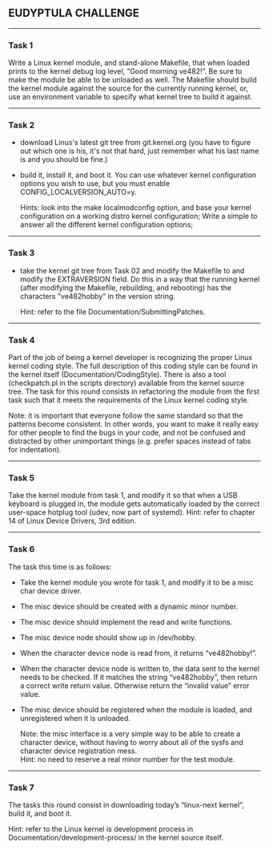 ## EUDYPTULA CHALLENGE
---
### Task 1

Write a Linux kernel module, and stand-alone Makefile, that when loaded prints to the kernel debug log
level, “Good morning ve482!”. Be sure to make the module be able to be unloaded as well.
The Makefile should build the kernel module against the source for the currently running kernel, or, use
an environment variable to specify what kernel tree to build it against.

---
### Task 2
  - download Linus's latest git tree from git.kernel.org (you have to
    figure out which one is his, it's not that hard, just remember what
    his last name is and you should be fine.)
  - build it, install it, and boot it.  You can use whatever kernel
    configuration options you wish to use, but you must enable
    CONFIG_LOCALVERSION_AUTO=y.

    Hints: look into the make localmodconfig option, and base your kernel configuration on a working distro kernel configuration; Write a simple to answer all the different kernel configuration options;

---
### Task 3
  - take the kernel git tree from Task 02 and modify the Makefile to
    and modify the EXTRAVERSION field.  Do this in a way that the
    running kernel (after modifying the Makefile, rebuilding, and
    rebooting) has the characters "ve482hobby" in the version string.
    
    Hint: refer to the file Documentation/SubmittingPatches.

---
### Task 4

Part of the job of being a kernel developer is recognizing the proper Linux kernel coding style. The full description of this coding style can be found in the kernel itself (Documentation/CodingStyle). There
is also a tool (checkpatch.pl in the scripts directory) available from the kernel source tree. The task for this round consists in refactoring the module from the first task such that it meets the requirements of the Linux kernel coding style.

Note: it is important that everyone follow the same standard so that the patterns become consistent. In other words, you want to make it really easy for other people to find the bugs in your code, and not be
confused and distracted by other unimportant things (e.g. prefer spaces instead of tabs for indentation).

---
### Task 5

Take the kernel module from task 1, and modify it so that when a USB keyboard is plugged in, the module gets automatically loaded by the correct user-space hotplug tool (udev, now part of systemd).
Hint: refer to chapter 14 of Linux Device Drivers, 3rd edition.

---
### Task 6
The task this time is as follows:
- Take the kernel module you wrote for task 1, and modify it to be a misc char device driver.
- The misc device should be created with a dynamic minor number.
- The misc device should implement the read and write functions.
- The misc device node should show up in /dev/hobby.
- When the character device node is read from, it returns “ve482hobby!”.
- When the character device node is written to, the data sent to the kernel needs to be checked. If
it matches the string “ve482hobby”, then return a correct write return value. Otherwise return the
“invalid value” error value.
- The misc device should be registered when the module is loaded, and unregistered when it is
unloaded.

  Note: the misc interface is a very simple way to be able to create a character device, without having to worry about all of the sysfs and character device registration mess.   
  Hint: no need to reserve a real minor number for the test module.

---
### Task 7
The tasks this round consist in downloading today’s “linux-next kernel”, build it, and boot it.

Hint: refer to the Linux kernel is development process in Documentation/development-process/ in
the kernel source itself.